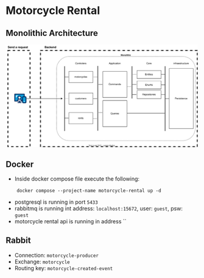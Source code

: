 # Motorcycle Rental

## Monolithic Architecture
<div align="center">
    <img src = "./images/monolithic-architecture.svg">
</div>

## Docker
* Inside docker compose file execute the following:
```console
    docker compose --project-name motorcycle-rental up -d
```
* postgresql is running in port `5433`
* rabbitmq is running int address:  `localhost:15672`, user: `guest`, psw: `guest`
* motorcycle rental api is running in address `` 

## Rabbit
* Connection: `motorcycle-producer`
* Exchange: `motorcycle`
* Routing key: `motorcycle-created-event`